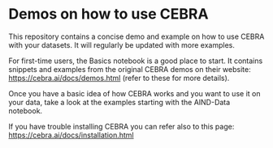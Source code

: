# Demos on how to use CEBRA 

This repository contains a concise demo and example on how to use CEBRA with your datasets.
It will regularly be updated with more examples.

For first-time users, the Basics notebook is a good place to start. It contains snippets and examples from the original CEBRA demos on their website: https://cebra.ai/docs/demos.html (refer to these for more details).

Once you have a basic idea of how CEBRA works and you want to use it on your data, take a look at the examples starting with the AIND-Data notebook. 

If you have trouble installing CEBRA you can refer also to this page: https://cebra.ai/docs/installation.html
